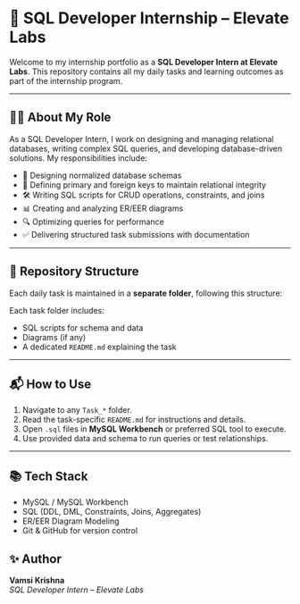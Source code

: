 # 💼 SQL Developer Internship – Elevate Labs

Welcome to my internship portfolio as a **SQL Developer Intern at Elevate Labs**. This repository contains all my daily tasks and learning outcomes as part of the internship program.

---

## 👨‍💻 About My Role

As a SQL Developer Intern, I work on designing and managing relational databases, writing complex SQL queries, and developing database-driven solutions. My responsibilities include:

- 📐 Designing normalized database schemas
- 🧩 Defining primary and foreign keys to maintain relational integrity
- 🛠 Writing SQL scripts for CRUD operations, constraints, and joins
- 📊 Creating and analyzing ER/EER diagrams
- 🔍 Optimizing queries for performance
- ✅ Delivering structured task submissions with documentation

---

## 📁 Repository Structure

Each daily task is maintained in a **separate folder**, following this structure:

Each task folder includes:
- SQL scripts for schema and data
- Diagrams (if any)
- A dedicated `README.md` explaining the task

---
## 📬 How to Use

1. Navigate to any `Task_*` folder.
2. Read the task-specific `README.md` for instructions and details.
3. Open `.sql` files in **MySQL Workbench** or preferred SQL tool to execute.
4. Use provided data and schema to run queries or test relationships.

---

## 📚 Tech Stack

- MySQL / MySQL Workbench
- SQL (DDL, DML, Constraints, Joins, Aggregates)
- ER/EER Diagram Modeling
- Git & GitHub for version control

## ✨ Author

**Vamsi Krishna**  
_SQL Developer Intern – Elevate Labs_
